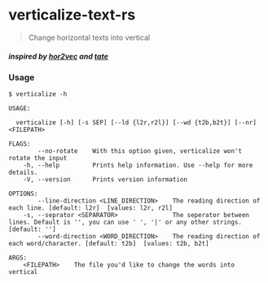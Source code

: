 # verticalize-text-rs

> Change horizontal texts into vertical

##### inspired by [hor2vec](https://github.com/M157q/hor2vec) and [tate](https://github.com/mattn/tate)

### Usage

```
$ verticalize -h

USAGE:

  verticalize [-h] [-s SEP] [--ld {l2r,r2l}] [--wd {t2b,b2t}] [--nr] <FILEPATH>

FLAGS:
        --no-rotate    With this option given, verticalize won't rotate the input
    -h, --help         Prints help information. Use --help for more details.
    -V, --version      Prints version information

OPTIONS:
        --line-direction <LINE_DIRECTION>    The reading direction of each line. [default: l2r]  [values: l2r, r2l]
    -s, --seprator <SEPARATOR>               The seperator between lines. Default is '', you can use ' ', '|' or any other strings. [default: '']
        --word-direction <WORD_DIRECTION>    The reading direction of each word/character. [default: t2b]  [values: t2b, b2t]

ARGS:
    <FILEPATH>    The file you'd like to change the words into vertical
```